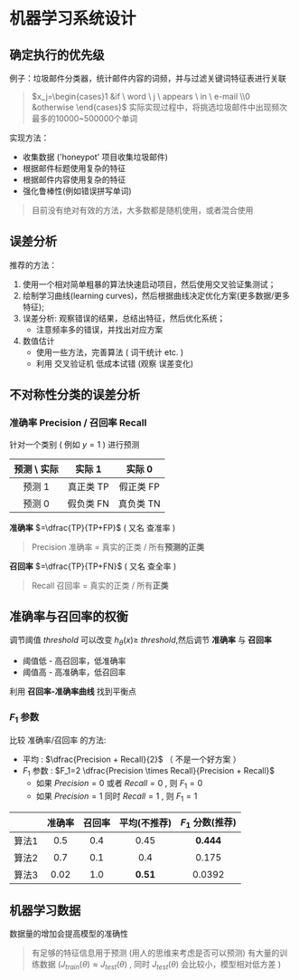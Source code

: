 # 机器学习系统设计

## 确定执行的优先级

例子：垃圾邮件分类器，统计邮件内容的词频，并与过滤关键词特征表进行关联
> $x_j=\begin{cases}1 &if \ word \ j \ appears \ in \ e-mail \\0 &otherwise \end{cases}$
> 实际实现过程中，将挑选垃圾邮件中出现频次最多的10000~500000个单词

实现方法：
* 收集数据 ('honeypot' 项目收集垃圾邮件)
* 根据邮件标题使用复杂的特征
* 根据邮件内容使用复杂的特征
* 强化鲁棒性(例如错误拼写单词)

> 目前没有绝对有效的方法，大多数都是随机使用，或者混合使用

## 误差分析

推荐的方法：
1. 使用一个相对简单粗暴的算法快速启动项目，然后使用交叉验证集测试；
2. 绘制学习曲线(learning curves)，然后根据曲线决定优化方案(更多数据/更多特征);
3. 误差分析: 观察错误的结果，总结出特征，然后优化系统；
   * 注意频率多的错误，并找出对应方案
4. 数值估计
   * 使用一些方法，完善算法 ( 词干统计 etc. )
   * 利用 交叉验证机 低成本试错 (观察 误差变化) 

## 不对称性分类的误差分析

### 准确率 Precision / 召回率 Recall

针对一个类别 ( 例如 $y=1$ ) 进行预测

| 预测 \ 实际 |  实际 1   |  实际 0   |
| :---------: | :-------: | :-------: |
|   预测 1    | 真正类 TP | 假正类 FP |
|   预测 0    | 假负类 FN | 真负类 TN |

**准确率**  $=\dfrac{TP}{TP+FP}$     ( 又名 查准率 )
> Precision 准确率 = 真实的正类 / 所有**预测的正类**  

**召回率**  $=\dfrac{TP}{TP+FN}$     ( 又名 查全率 )
> Recall 召回率 = 真实的正类 / 所有**正类** 

## 准确率与召回率的权衡

调节阈值 $threshold$ 可以改变 $h_\theta(x) \geqslant \ threshold$,然后调节 **准确率** 与 **召回率**

* 阈值低 - 高召回率，低准确率
* 阈值高 - 高准确率，低召回率

利用 **召回率-准确率曲线** 找到平衡点

### $F_1$ 参数
比较 准确率/召回率 的方法:
* 平均 : $\dfrac{Precision + Recall}{2}$ （ 不是一个好方案 ）
* $F_1$ 参数 : $F_1=2 \dfrac{Precision \times Recall}{Precision + Recall}$
  * 如果  $Precision = 0$ 或者 $Recall = 0$ , 则 $F_1 = 0$
  * 如果  $Precision = 1$ 同时 $Recall = 1$ , 则 $F_1 = 1$ 

|       | 准确率 | 召回率 | 平均(不推荐) | $F_1$ 分数(推荐) |
| :---: | :----: | :----: | :----------: | :--------------: |
| 算法1 |  0.5   |  0.4   |     0.45     |    **0.444**     |
| 算法2 |  0.7   |  0.1   |     0.4      |      0.175       |
| 算法3 |  0.02  |  1.0   |   **0.51**   |      0.0392      |

## 机器学习数据

数据量的增加会提高模型的准确性
> 有足够的特征信息用于预测 (用人的思维来考虑是否可以预测)
> 有大量的训练数据 ($J_{train}(\theta) \approx J_{test}(\theta)$ , 同时 $J_{test}(\theta)$ 会比较小，模型相对低方差 )
